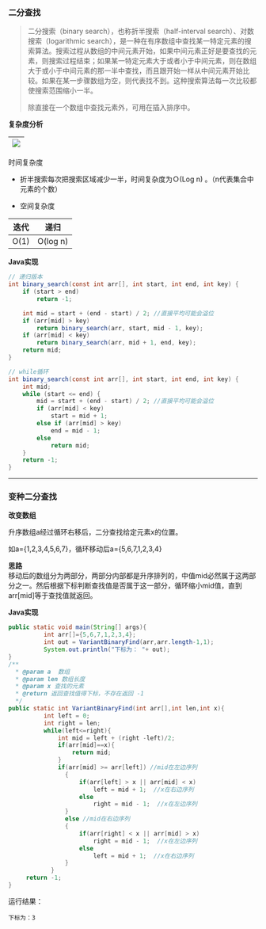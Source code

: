 ### 二分查找

> 二分搜索（binary search），也称折半搜索（half-interval search）、对数搜索（logarithmic search），是一种在有序数组中查找某一特定元素的搜索算法。搜索过程从数组的中间元素开始，如果中间元素正好是要查找的元素，则搜索过程结束；如果某一特定元素大于或者小于中间元素，则在数组大于或小于中间元素的那一半中查找，而且跟开始一样从中间元素开始比较。如果在某一步骤数组为空，则代表找不到。这种搜索算法每一次比较都使搜索范围缩小一半。
>
> 除直接在一个数组中查找元素外，可用在插入排序中。

**复杂度分析**

| ![](/assets/import5.12.png) |
| :---: |


时间复杂度

* 折半搜索每次把搜索区域减少一半，时间复杂度为Ｏ\(Log n\) 。（n代表集合中元素的个数）

* 空间复杂度

| 迭代 | 递归 |
| :---: | :---: |
| O\(1\) | O\(log n\) |

  
**Java实现**

```java
// 递归版本
int binary_search(const int arr[], int start, int end, int key) {
    if (start > end)
        return -1;

    int mid = start + (end - start) / 2; //直接平均可能会溢位
    if (arr[mid] > key)
        return binary_search(arr, start, mid - 1, key);
    if (arr[mid] < key)
        return binary_search(arr, mid + 1, end, key);
    return mid; 
}
```

```java
// while循环
int binary_search(const int arr[], int start, int end, int key) {
    int mid;
    while (start <= end) {
        mid = start + (end - start) / 2; //直接平均可能会溢位
        if (arr[mid] < key)
            start = mid + 1;
        else if (arr[mid] > key)
            end = mid - 1;
        else
            return mid; 
    }
    return -1;
}
```

---

### **变种二分查找**

  
**改变数组**

升序数组a经过循环右移后，二分查找给定元素x的位置。

如a={1,2,3,4,5,6,7}，循环移动后a={5,6,7,1,2,3,4}

**思路**  
移动后的数组分为两部分，两部分内部都是升序排列的，中值mid必然属于这两部分之一。然后根据下标判断查找值是否属于这一部分，循环缩小mid值，直到arr\[mid\]等于查找值就返回。

**Java实现**

```java
public static void main(String[] args){
          int arr[]={5,6,7,1,2,3,4};
          int out = VariantBinaryFind(arr,arr.length-1,1);
          System.out.println("下标为： "+ out);
}
/**
  * @param a  数组
  * @param len 数组长度
  * @param x 查找的元素
  * @return 返回查找值得下标，不存在返回 -1
  */
public static int VariantBinaryFind(int arr[],int len,int x){
          int left = 0;
          int right = len;
          while(left<=right){
              int mid = left + (right -left)/2;
              if(arr[mid]==x){
                  return mid;
              }
              if(arr[mid] >= arr[left]) //mid在左边序列
                {  
                    if(arr[left] > x || arr[mid] < x)  
                        left = mid + 1;  //x在右边序列
                    else  
                        right = mid - 1;  //x在左边序列
                }  
                else //mid在右边序列
                {  
                    if(arr[right] < x || arr[mid] > x)  
                        right = mid - 1;  //x在左边序列
                    else  
                        left = mid + 1;  //x在右边序列
                }  
            }  
     return -1;  
}
```

运行结果：

`下标为：3`

